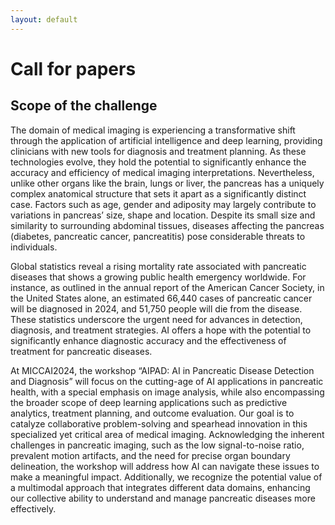 ```yaml
---
layout: default
---
```


# Call for papers

## Scope of the challenge

The domain of medical imaging is experiencing a transformative shift through the application of artificial intelligence and deep learning, providing clinicians with new tools for diagnosis and treatment planning. As these technologies evolve, they hold the potential to significantly enhance the accuracy and efficiency of medical imaging interpretations. Nevertheless, unlike other organs like the brain, lungs or liver, the pancreas has a uniquely complex anatomical structure that sets it apart as a significantly distinct case. Factors such as age, gender and adiposity may largely contribute to variations in pancreas’ size, shape and location. Despite its small size and similarity to surrounding abdominal tissues, diseases affecting the pancreas (diabetes, pancreatic cancer, pancreatitis) pose considerable threats to individuals.

Global statistics reveal a rising mortality rate associated with pancreatic diseases that shows a growing public health emergency worldwide. For instance, as outlined in the annual report of the American Cancer Society, in the United States alone, an estimated 66,440 cases of pancreatic cancer will be diagnosed in 2024, and 51,750 people will die from the disease. These statistics underscore the urgent need for advances in detection, diagnosis, and treatment strategies. AI offers a hope with the potential to significantly enhance diagnostic accuracy and the effectiveness of treatment for pancreatic diseases.

At MICCAI2024, the workshop “AIPAD: AI in Pancreatic Disease Detection and Diagnosis” will focus on the cutting-age of AI applications in pancreatic health, with a special emphasis on image analysis, while also encompassing the broader scope of deep learning applications such as predictive analytics, treatment planning, and outcome evaluation. Our goal is to catalyze collaborative problem-solving and spearhead innovation in this specialized yet critical area of medical imaging.
Acknowledging the inherent challenges in pancreatic imaging, such as the low signal-to-noise ratio, prevalent motion artifacts, and the need for precise organ boundary delineation, the workshop will address how AI can navigate these issues to make a meaningful impact. Additionally, we recognize the potential value of a multimodal approach that integrates different data domains, enhancing our collective ability to understand and manage pancreatic diseases more effectively.

<!--## Workshop Proceedings

Workshop proceedings will be published in high-quality venues, indexed by both Scopus and Web of Science.
Final details are being confirmed; further information will be provided as soon as it is available.-->
